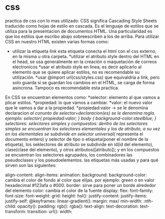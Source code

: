 # css
practica de css con lo mas utilizado:
CSS significa Cascading Style Sheets traducido como hojas de estilo en cascada. Es el lenguaje de estilos que se utiliza para la presentacion de documentos HTML. Una particularidad es que los estilos que  escribo abajo sobreescriben a los de arriba.
 Para utilizar CSS en nuestro HTML existen varias formas como:
 * utilizar la etiqueta link <link rel="stylesheet" href=""> esta etiqueta conecta el html con el css externo, en la misma u otra carpeta.
 *utilizar el atributo style dentro del HTML <style></style> en el head, se usa generalmente en la creación o maquetación de correos electronicos
 *usar el atributo style en linea, es decir aplicarlo al elemento que se quiere aplicar estilos, no es recomendable su utilización.
 *usar @import url(css/styles.css) que equivaldria a link, pero solo guarda si se guardan los cambios en el HTML, se carga de forma asincrona. Tampoco es recomendable esta practica.
  
En CSS se encuentran elementos como:
*selector: elemento al que vamos a plicar estilos.
*propiedad: lo que vamos a cambiar.
*valor: el nuevo valor que le vamos a dar a la propiedad.
*propiedad:valor -> se le denomina declaracion
*al conunto de selector+declaracion(es) se le denomina regla.
ejemplo:
selector{
    propiedad:valor;
}
 body {
    background-color:steelblue;
}
    selectores:
selectores simples y compuestos: dentro de los selectores simples se encuentran los selectores elementales y los de atributo, a su vez en los elementales se subdivide en selector universal(* representa el documento entero) y selector de tipo o etiqueta(poner el nombre de la etiqueta), los seklectores de atributo se subdivide en id(id del elemento), clase(clase del elemento), y otros atributos([atributo]); y en los compuestos se encuentran los selectores agrupados, los combinadores las pseudoclases y los pseudoelementos.
las etiquetas más usadas y para qué sirven son las siguientes:

align-content:
align-items:
animation:
background:
background-color: cambia el color de fondo al color que elijas. por ejemplo: green o en valor hexadecimal #123afa o #000.
border: sirve para poner un borde alrededor del elemento
color: cambia el color de la fuente
display:
flex:
font-family:
font-size:
font-weight:
grid:
height:
hsl():
justify-content:
justify-items:
justify-self:
@keyframes:
linear-gradient():
margin:
max/ min-width:
:nth-child:
opacity():
padding:
rgb():
rgba():
text-align:
text-decoration:
text-transform:
transition:
url():
width:





